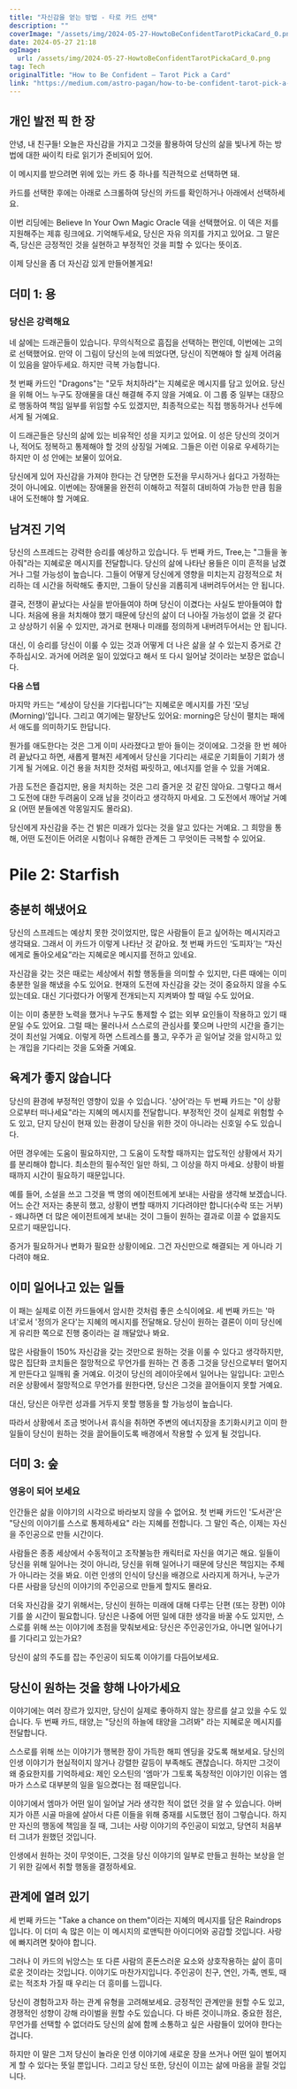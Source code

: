 ```yaml
---
title: "자신감을 얻는 방법 - 타로 카드 선택"
description: ""
coverImage: "/assets/img/2024-05-27-HowtoBeConfidentTarotPickaCard_0.png"
date: 2024-05-27 21:18
ogImage: 
  url: /assets/img/2024-05-27-HowtoBeConfidentTarotPickaCard_0.png
tag: Tech
originalTitle: "How to Be Confident — Tarot Pick a Card"
link: "https://medium.com/astro-pagan/how-to-be-confident-tarot-pick-a-card-4455476d7f6b"
---
```



## 개인 발전 픽 한 장

안녕, 내 친구들! 오늘은 자신감을 가지고 그것을 활용하여 당신의 삶을 빛나게 하는 방법에 대한 싸이킥 타로 읽기가 준비되어 있어.

이 메시지를 받으려면 위에 있는 카드 중 하나를 직관적으로 선택하면 돼.

카드를 선택한 후에는 아래로 스크롤하여 당신의 카드를 확인하거나 아래에서 선택하세요.

<div class="content-ad"></div>

이번 리딩에는 Believe In Your Own Magic Oracle 덱을 선택했어요. 이 덱은 저를 지원해주는 제휴 링크에요. 기억해두세요, 당신은 자유 의지를 가지고 있어요. 그 말은 즉, 당신은 긍정적인 것을 실현하고 부정적인 것을 피할 수 있다는 뜻이죠.

이제 당신을 좀 더 자신감 있게 만들어볼게요!

## 더미 1: 용

### 당신은 강력해요

<div class="content-ad"></div>

네 삶에는 드래곤들이 있습니다. 무의식적으로 흠집을 선택하는 편인데, 이번에는 고의로 선택했어요. 만약 이 그림이 당신의 눈에 띄었다면, 당신이 직면해야 할 실제 어려움이 있음을 알아두세요. 하지만 극복 가능합니다.

첫 번째 카드인 "Dragons"는 "모두 처치하라"는 지혜로운 메시지를 담고 있어요. 당신을 위해 어느 누구도 장애물을 대신 해결해 주지 않을 거예요. 이 그룹 중 일부는 대장으로 행동하여 책임 일부를 위임할 수도 있겠지만, 최종적으로는 직접 행동하거나 선두에 서게 될 거예요.

이 드래곤들은 당신의 삶에 있는 비유적인 성을 지키고 있어요. 이 성은 당신의 것이거나, 적어도 정복하고 통제해야 할 것의 상징일 거예요. 그들은 이런 이유로 우세하기는 하지만 이 성 안에는 보물이 있어요.

당신에게 있어 자신감을 가져야 한다는 건 당면한 도전을 무시하거나 쉽다고 가정하는 것이 아니에요. 이번에는 장애물을 완전히 이해하고 적절히 대비하여 가능한 만큼 힘을 내어 도전해야 할 거예요.

<div class="content-ad"></div>

## 남겨진 기억

당신의 스프레드는 강력한 승리를 예상하고 있습니다. 두 번째 카드, Tree,는 "그들을 놓아줘"라는 지혜로운 메시지를 전달합니다. 당신의 삶에 나타난 용들은 이미 흔적을 남겼거나 그럴 가능성이 높습니다. 그들이 어떻게 당신에게 영향을 미치는지 감정적으로 처리하는 데 시간을 허락해도 좋지만, 그들이 당신을 괴롭히게 내버려두어서는 안 됩니다.

결국, 전쟁이 끝났다는 사실을 받아들여야 하며 당신이 이겼다는 사실도 받아들여야 합니다. 처음에 용을 처치해야 했기 때문에 당신의 삶이 더 나아질 가능성이 없을 것 같다고 상상하기 쉬울 수 있지만, 과거로 현재나 미래를 정의하게 내버려두어서는 안 됩니다.

대신, 이 승리를 당신이 이룰 수 있는 것과 어떻게 더 나은 삶을 살 수 있는지 증거로 간주하십시오. 과거에 어려운 일이 있었다고 해서 또 다시 일어날 것이라는 보장은 없습니다.

<div class="content-ad"></div>

**다음 스텝**

마지막 카드는 “세상이 당신을 기다립니다”는 지혜로운 메시지를 가진 ‘모닝(Morning)’입니다. 그리고 여기에는 말장난도 있어요: morning은 당신이 펼치는 패에서 애도를 의미하기도 한답니다.

뭔가를 애도한다는 것은 그게 이미 사라졌다고 받아 들이는 것이에요. 그것을 한 번 헤아려 끝났다고 하면, 새롭게 펼쳐진 세계에서 당신을 기다리는 새로운 기회들이 기회가 생기게 될 거에요. 이건 용을 처치한 것처럼 짜릿하고, 에너지를 얻을 수 있을 거예요.

<div class="content-ad"></div>

가끔 도전은 즐겁지만, 용을 처치하는 것은 그리 즐거운 것 같진 않아요. 그렇다고 해서 그 도전에 대한 두려움이 오래 남을 것이라고 생각하지 마세요. 그 도전에서 깨어날 거예요 (어떤 분들에겐 악몽일지도 몰라요).

당신에게 자신감을 주는 건 밝은 미래가 있다는 것을 알고 있다는 거예요. 그 희망을 통해, 어떤 도전이든 어려운 시험이나 유해한 관계든 그 무엇이든 극복할 수 있어요.

# Pile 2: Starfish

## 충분히 해냈어요

<div class="content-ad"></div>

당신의 스프레드는 예상치 못한 것이었지만, 많은 사람들이 듣고 싶어하는 메시지라고 생각돼요. 그래서 이 카드가 이렇게 나타난 것 같아요. 첫 번째 카드인 ‘도피자’는 “자신에게로 돌아오세요”라는 지혜로운 메시지를 전하고 있네요.

자신감을 갖는 것은 때로는 세상에서 취할 행동들을 의미할 수 있지만, 다른 때에는 이미 충분한 일을 해냈을 수도 있어요. 현재의 도전에 자신감을 갖는 것이 중요하지 않을 수도 있는데요. 대신 기다렸다가 어떻게 전개되는지 지켜봐야 할 때일 수도 있어요.

이는 이미 충분한 노력을 했거나 누구도 통제할 수 없는 외부 요인들이 작용하고 있기 때문일 수도 있어요. 그럴 때는 물러나서 스스로의 관심사를 쫓으며 나만의 시간을 즐기는 것이 최선일 거예요. 이렇게 하면 스트레스를 풀고, 우주가 곧 일어날 것을 암시하고 있는 개입을 기다리는 것을 도와줄 거예요.

<div class="content-ad"></div>

## 육계가 좋지 않습니다

당신의 환경에 부정적인 영향이 있을 수 있습니다. '상어'라는 두 번째 카드는 "이 상황으로부터 떠나세요"라는 지혜의 메시지를 전달합니다. 부정적인 것이 실제로 위험할 수도 있고, 단지 당신이 현재 있는 환경이 당신을 위한 것이 아니라는 신호일 수도 있습니다.

어떤 경우에는 도움이 필요하지만, 그 도움이 도착할 때까지는 압도적인 상황에서 자기를 분리해야 합니다. 최소한의 필수적인 일만 하되, 그 이상을 하지 마세요. 상황이 바뀔 때까지 시간이 필요하기 때문입니다.

예를 들어, 소설을 쓰고 그것을 백 명의 에이전트에게 보내는 사람을 생각해 보겠습니다. 어느 순간 저자는 충분히 했고, 상황이 변할 때까지 기다려야만 합니다(수락 또는 거부) - 왜냐하면 더 많은 에이전트에게 보내는 것이 그들이 원하는 결과로 이끌 수 없을지도 모르기 때문입니다.

<div class="content-ad"></div>

증거가 필요하거나 변화가 필요한 상황이에요. 그건 자신만으로 해결되는 게 아니라 기다려야 해요.

## 이미 일어나고 있는 일들

이 패는 실제로 이전 카드들에서 암시한 것처럼 좋은 소식이에요. 세 번째 카드는 '마녀'로서 '정의가 온다'는 지혜의 메시지를 전달해요. 당신이 원하는 결론이 이미 당신에게 유리한 쪽으로 진행 중이라는 걸 깨달았나 봐요.

많은 사람들이 150% 자신감을 갖는 것만으로 원하는 것을 이룰 수 있다고 생각하지만, 많은 집단화 코치들은 절망적으로 무언가를 원하는 건 종종 그것을 당신으로부터 멀어지게 만든다고 일깨워 줄 거예요. 이것이 당신의 레이아웃에서 일어나는 일입니다: 고민스러운 상황에서 절망적으로 무언가를 원한다면, 당신은 그것을 끌어들이지 못할 거예요.

<div class="content-ad"></div>

대신, 당신은 아무런 성과를 거두지 못할 행동을 할 가능성이 높습니다.

따라서 상황에서 조금 벗어나서 휴식을 취하면 주변의 에너지장을 초기화시키고 이미 한 일들이 당신이 원하는 것을 끌어들이도록 배경에서 작용할 수 있게 될 것입니다.

## 더미 3: 숲

### 영웅이 되어 보세요

<div class="content-ad"></div>

인간들은 삶을 이야기의 시각으로 바라보지 않을 수 없어요. 첫 번째 카드인 '도서관'은 "당신의 이야기를 스스로 통제하세요" 라는 지혜를 전합니다. 그 말인 즉슨, 이제는 자신을 주인공으로 만들 시간이다.

사람들은 종종 세상에서 수동적이고 조작불능한 캐릭터로 자신을 여기곤 해요. 일들이 당신을 위해 일어나는 것이 아니라, 당신을 위해 일어나기 때문에 당신은 책임지는 주체가 아니라는 것을 봐요. 이런 인생의 인식이 당신을 배경으로 사라지게 하거나, 누군가 다른 사람을 당신의 이야기의 주인공으로 만들게 할지도 몰라요.

더욱 자신감을 갖기 위해서는, 당신이 원하는 미래에 대해 다루는 단편 (또는 장편) 이야기를 쓸 시간이 필요합니다. 당신은 나중에 어떤 일에 대한 생각을 바꿀 수도 있지만, 스스로를 위해 쓰는 이야기에 초점을 맞춰보세요: 당신은 주인공인가요, 아니면 일어나기를 기다리고 있는가요?

당신이 삶의 주도를 잡는 주인공이 되도록 이야기를 다듬어보세요.

<div class="content-ad"></div>

## 당신이 원하는 것을 향해 나아가세요

이야기에는 여러 장르가 있지만, 당신이 실제로 좋아하지 않는 장르를 살고 있을 수도 있습니다. 두 번째 카드, 태양,는 "당신의 하늘에 태양을 그려봐" 라는 지혜로운 메시지를 전달합니다.

스스로를 위해 쓰는 이야기가 행복한 장이 가득한 해피 엔딩을 갖도록 해보세요. 당신의 인생 이야기가 현실적이지 않거나 강렬한 갈등이 부족해도 괜찮습니다. 하지만 그것이 왜 중요한지를 기억하세요: 제인 오스틴의 '엠마'가 그토록 독창적인 이야기인 이유는 엠마가 스스로 대부분의 일을 일으켰다는 점 때문입니다.

이야기에서 엠마가 어떤 일이 일어날 거라 생각한 적이 없던 것을 알 수 있습니다. 아버지가 아픈 시골 마을에 살아서 다른 이들을 위해 중재를 시도했던 점이 그렇습니다. 하지만 자신의 행동에 책임을 질 때, 그녀는 사랑 이야기의 주인공이 되었고, 당연히 처음부터 그녀가 원했던 것입니다.

<div class="content-ad"></div>

인생에서 원하는 것이 무엇이든, 그것을 당신 이야기의 일부로 만들고 원하는 보상을 얻기 위한 길에서 취할 행동을 결정하세요.

## 관계에 열려 있기

세 번째 카드는 "Take a chance on them"이라는 지혜의 메시지를 담은 Raindrops입니다. 이 더미 속 많은 이는 이 메시지의 로맨틱한 아이디어와 공감할 것입니다. 사랑에 빠지려면 찾아야 합니다.

그러나 이 카드의 뉘앙스는 또 다른 사람의 혼돈스러운 요소와 상호작용하는 삶이 흥미로운 것이라는 것입니다. 이야기도 마찬가지입니다. 주인공이 친구, 연인, 가족, 멘토, 때로는 적조차 가질 때 우리는 더 흥미를 느낍니다.

<div class="content-ad"></div>

당신이 경험하고자 하는 관계 유형을 고려해보세요. 긍정적인 관계만을 원할 수도 있고, 경쟁적인 성향이 강해 라이벌을 원할 수도 있습니다. 다 바른 것이니까요. 중요한 점은, 무언가를 선택할 수 없더라도 당신의 삶에 함께 소통하고 싶은 사람들이 있어야 한다는 겁니다.

하지만 이 말은 그저 당신이 놀라운 인생 이야기에 새로운 장을 쓰거나 어떤 일이 벌어지게 할 수 있다는 뜻일 뿐입니다. 그리고 당신 또한, 당신이 이끄는 삶에 마음을 끌릴 것입니다.